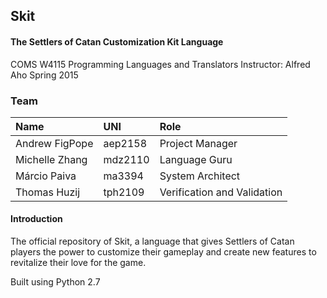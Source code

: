 ## Skit
#### The Settlers of Catan Customization Kit Language
COMS W4115 Programming Languages and Translators
Instructor: Alfred Aho
Spring 2015

### Team
| Name          | UNI           | Role  |
|:------------- |:--------------|:-----|
| Andrew FigPope | aep2158 | Project Manager |
| Michelle Zhang | mdz2110 | Language Guru |
| Márcio Paiva | ma3394  | System Architect |
| Thomas Huzij | tph2109 | Verification and Validation |

#### Introduction

The official repository of Skit, a language that gives Settlers of Catan players the power to customize their gameplay and create new features to revitalize their love for the game. 

Built using Python 2.7